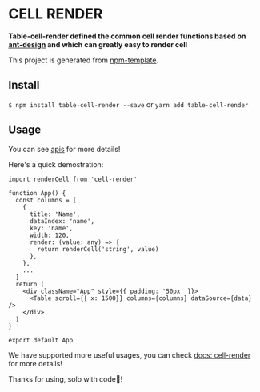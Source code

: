 # CELL RENDER

**Table-cell-render defined the common cell render functions based on [ant-design](https://ant.design/index-cn) and which can greatly easy to render cell**

This project is generated from [npm-template](https://github.com/Y-lonelY/npm-template).


## Install

`$ npm install table-cell-render --save` or `yarn add table-cell-render`


## Usage

You can see [apis](https://y-lonely.github.io/table-cell-render/) for more details!

Here's a quick demostration:

```tsx
import renderCell from 'cell-render'

function App() {
  const columns = [
    {
      title: 'Name',
      dataIndex: 'name',
      key: 'name',
      width: 120,
      render: (value: any) => {
        return renderCell('string', value)
      },
    },
    ...
  ]
  return (
    <div className="App" style={{ padding: '50px' }}>
      <Table scroll={{ x: 1500}} columns={columns} dataSource={data} />
    </div>
  )
}

export default App
```

We have supported more useful usages, you can check [docs: cell-render](https://github.com/Y-lonelY/table-cell-render) for more details!

Thanks for using, solo with code🍁!

